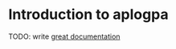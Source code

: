 # Introduction to aplogpa

TODO: write [great documentation](http://jacobian.org/writing/what-to-write/)
